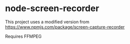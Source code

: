 # node-screen-recorder
This project uses a modified version from https://www.npmjs.com/package/screen-capture-recorder

Requires FFMPEG
